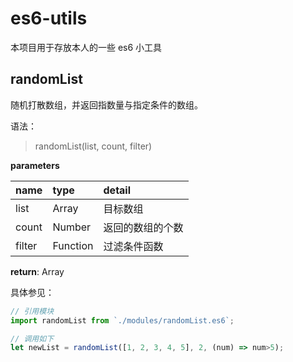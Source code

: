 # es6-utils
本项目用于存放本人的一些 es6 小工具

## randomList
随机打散数组，并返回指数量与指定条件的数组。

语法：
> randomList(list, count, filter)  

**parameters**

| name | type | detail |
| :-- | :-- | :-- |
| list | Array | 目标数组 |
| count | Number | 返回的数组的个数 | 
| filter | Function | 过滤条件函数 |

**return**: Array

具体参见：
```javascript
// 引用模块
import randomList from `./modules/randomList.es6`; 

// 调用如下
let newList = randomList([1, 2, 3, 4, 5], 2, (num) => num>5); 
```
